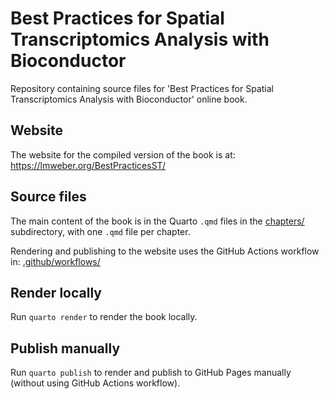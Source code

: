 # Best Practices for Spatial Transcriptomics Analysis with Bioconductor

<!-- [![R build status](https://github.com/lmweber/BestPracticesST/workflows/render-and-publish/badge.svg)](https://github.com/lmweber/BestPracticesST/actions) -->

Repository containing source files for 'Best Practices for Spatial Transcriptomics Analysis with Bioconductor' online book.


## Website

The website for the compiled version of the book is at: https://lmweber.org/BestPracticesST/


## Source files

The main content of the book is in the Quarto `.qmd` files in the [chapters/](chapters/) subdirectory, with one `.qmd` file per chapter.

Rendering and publishing to the website uses the GitHub Actions workflow in: [.github/workflows/](.github/workflows/)


## Render locally

Run `quarto render` to render the book locally.


## Publish manually

Run `quarto publish` to render and publish to GitHub Pages manually (without using GitHub Actions workflow).

